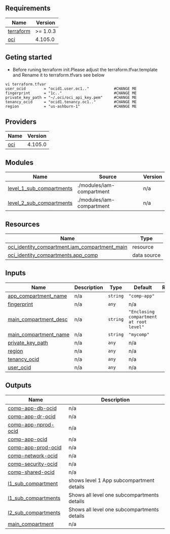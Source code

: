 
## Requirements

| Name | Version |
|------|---------|
| <a name="requirement_terraform"></a> [terraform](#requirement\_terraform) | >= 1.0.3 |
| <a name="requirement_oci"></a> [oci](#requirement\_oci) | 4.105.0 |

## Geting started
- Before runing terraform init.Please adjust the terraform.tfvar.template  and Rename it to terraform.tfvars see below 
```
vi terraform.tfvar
user_ocid        = "ocid1.user.oc1.."           #CHANGE ME
fingerprint      = "1c.."                       #CHANGE ME
private_key_path = "~/.oci/oci_api_key.pem"     #CHANGE ME
tenancy_ocid     = "ocid1.tenancy.oc1.."        #CHANGE ME
region           = "us-ashburn-1"               #CHANGE ME
```

## Providers

| Name | Version |
|------|---------|
| <a name="provider_oci"></a> [oci](#provider\_oci) | 4.105.0 |

## Modules

| Name | Source | Version |
|------|--------|---------|
| <a name="module_level_1_sub_compartments"></a> [level\_1\_sub\_compartments](#module\_level\_1\_sub\_compartments) | ./modules/iam-compartment | n/a |
| <a name="module_level_2_sub_compartments"></a> [level\_2\_sub\_compartments](#module\_level\_2\_sub\_compartments) | ./modules/iam-compartment | n/a |

## Resources

| Name | Type |
|------|------|
| [oci_identity_compartment.iam_compartment_main](https://registry.terraform.io/providers/oracle/oci/4.105.0/docs/resources/identity_compartment) | resource |
| [oci_identity_compartments.app_comp](https://registry.terraform.io/providers/oracle/oci/4.105.0/docs/data-sources/identity_compartments) | data source |

## Inputs

| Name | Description | Type | Default | Required |
|------|-------------|------|---------|:--------:|
| <a name="input_app_compartment_name"></a> [app\_compartment\_name](#input\_app\_compartment\_name) | n/a | `string` | `"comp-app"` | no |
| <a name="input_fingerprint"></a> [fingerprint](#input\_fingerprint) | n/a | `any` | n/a | yes |
| <a name="input_main_compartment_desc"></a> [main\_compartment\_desc](#input\_main\_compartment\_desc) | n/a | `string` | `"Enclosing compartment at root level"` | no |
| <a name="input_main_compartment_name"></a> [main\_compartment\_name](#input\_main\_compartment\_name) | n/a | `string` | `"mycomp"` | no |
| <a name="input_private_key_path"></a> [private\_key\_path](#input\_private\_key\_path) | n/a | `any` | n/a | yes |
| <a name="input_region"></a> [region](#input\_region) | n/a | `any` | n/a | yes |
| <a name="input_tenancy_ocid"></a> [tenancy\_ocid](#input\_tenancy\_ocid) | n/a | `any` | n/a | yes |
| <a name="input_user_ocid"></a> [user\_ocid](#input\_user\_ocid) | n/a | `any` | n/a | yes |

## Outputs

| Name | Description |
|------|-------------|
| <a name="output_comp-app-db-ocid"></a> [comp-app-db-ocid](#output\_comp-app-db-ocid) | n/a |
| <a name="output_comp-app-dr-ocid"></a> [comp-app-dr-ocid](#output\_comp-app-dr-ocid) | n/a |
| <a name="output_comp-app-nprod-ocid"></a> [comp-app-nprod-ocid](#output\_comp-app-nprod-ocid) | n/a |
| <a name="output_comp-app-ocid"></a> [comp-app-ocid](#output\_comp-app-ocid) | n/a |
| <a name="output_comp-app-prod-ocid"></a> [comp-app-prod-ocid](#output\_comp-app-prod-ocid) | n/a |
| <a name="output_comp-network-ocid"></a> [comp-network-ocid](#output\_comp-network-ocid) | n/a |
| <a name="output_comp-security-ocid"></a> [comp-security-ocid](#output\_comp-security-ocid) | n/a |
| <a name="output_comp-shared-ocid"></a> [comp-shared-ocid](#output\_comp-shared-ocid) | n/a |
| <a name="output_l1_sub_compartment"></a> [l1\_sub\_compartment](#output\_l1\_sub\_compartment) | shows level 1 App subcompartment details |
| <a name="output_l1_sub_compartments"></a> [l1\_sub\_compartments](#output\_l1\_sub\_compartments) | Shows all level one subcompartments details |
| <a name="output_l2_sub_compartments"></a> [l2\_sub\_compartments](#output\_l2\_sub\_compartments) | Shows all level one subcompartments details |
| <a name="output_main_compartment"></a> [main\_compartment](#output\_main\_compartment) | n/a |
